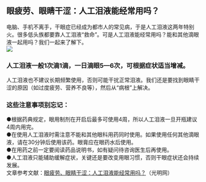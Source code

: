 ## 眼疲劳、眼睛干涩：人工泪液能经常用吗？  
电脑、手机不离手，干眼症已经成为都市人的常见病，于是人工泪液这两年特别火。很多低头族都要靠人工泪液“救命”。可是人工泪液能经常用吗？能和其他滴眼液一起用吗？我们一起来了解下。  
![](http://cdncms.v-keep.cn/wp-content/uploads/2019/12/u1445392086741157943fm26gp0.jpg)  
### 人工泪液一般1次滴1滴，一日滴眼5—6次，可根据症状适当增减。  
人工泪液也不建议长期频繁使用，否则可能干扰正常泪液。我们还是要找到眼睛干涩的原因（如过度疲劳、营养不良等），然后从“病根”上解决。  
### 这些注意事项别忘记：  
●根据药典规定，眼用制剂在开启后最多可使用4周，所以人工泪液一旦开瓶建议4周内用完。  
●在使用人工泪液时需注意不能和其他眼科用药同时使用。如果使用任何其他滴眼液，请在30分钟后使用该药。眼膏应在眼药水后使用。  
●在用药之前一定要阅读药品说明书，如有疑问待咨询医生后再使用。  
●人工泪液只能辅助缓解症状，关键还是要改变用眼习惯，否则干眼症状还会持续发展。  
文章参考文献：<a href="https://yangsheng.gmw.cn/2019-12/24/content_33425780.htm">眼疲劳、眼睛干涩：人工泪液能经常用吗？</a>（光明网）  
